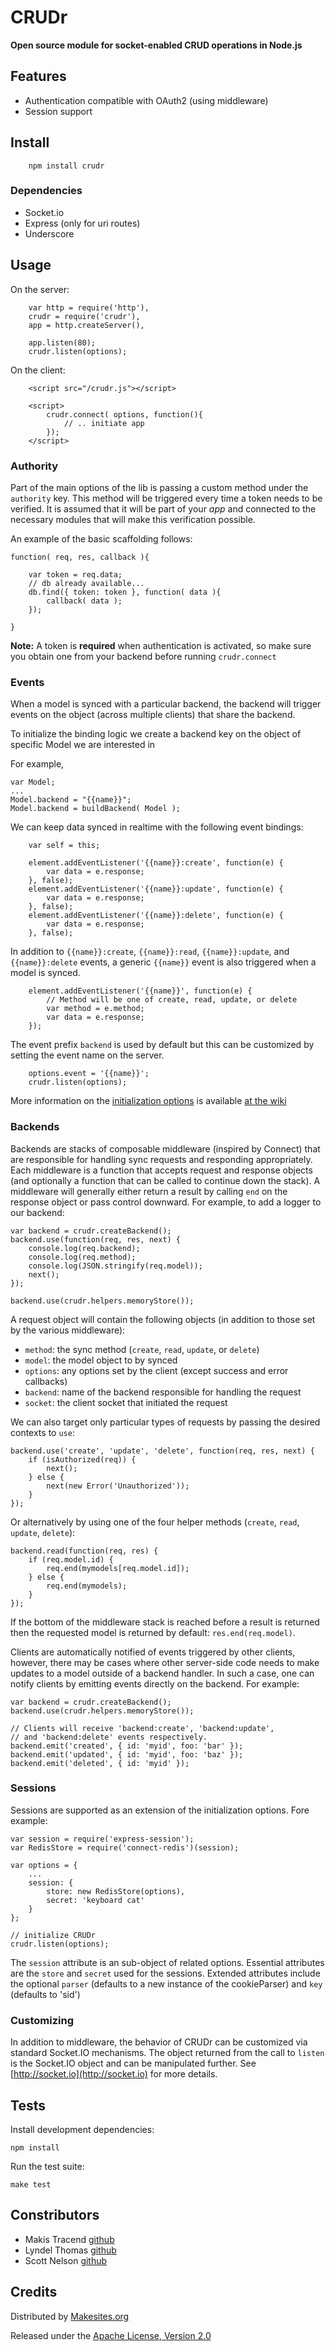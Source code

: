 # CRUDr

__Open source module for socket-enabled CRUD operations in Node.js__


## Features

* Authentication compatible with OAuth2 (using middleware)
* Session support

## Install
```
	npm install crudr
```

### Dependencies

- Socket.io
- Express (only for uri routes)
- Underscore


## Usage

On the server:
```
	var http = require('http'),
	crudr = require('crudr'),
	app = http.createServer(),

	app.listen(80);
	crudr.listen(options);
```

On the client:
```
	<script src="/crudr.js"></script>

	<script>
		crudr.connect( options, function(){
			// .. initiate app
		});
	</script>

```


### Authority

Part of the main options of the lib is passing a custom method under the ```authority``` key. This method will be triggered every time a token needs to be verified. It is assumed that it will be part of your _app_ and connected to the necessary modules that will make this verification possible.

An example of the basic scaffolding follows:
```
function( req, res, callback ){

	var token = req.data;
	// db already available...
	db.find({ token: token }, function( data ){
		callback( data );
	});

}
```
**Note:** A token is **required** when authentication is activated, so make sure you obtain one from your backend before running ```crudr.connect```


### Events

When a model is synced with a particular backend, the backend will trigger events
on the object (across multiple clients) that share the backend.

To initialize the binding logic we create a backend key on the object of specific Model we are interested in


For example,

```
var Model;
...
Model.backend = "{{name}}";
Model.backend = buildBackend( Model );
```

We can keep data synced in realtime with the following event bindings:

```
	var self = this;

	element.addEventListener('{{name}}:create', function(e) {
		var data = e.response;
	}, false);
	element.addEventListener('{{name}}:update', function(e) {
		var data = e.response;
	}, false);
	element.addEventListener('{{name}}:delete', function(e) {
		var data = e.response;
	}, false);
```

In addition to `{{name}}:create`, `{{name}}:read`, `{{name}}:update`, and `{{name}}:delete`
events, a generic `{{name}}` event is also triggered when a model is synced.
```
	element.addEventListener('{{name}}', function(e) {
		// Method will be one of create, read, update, or delete
		var method = e.method;
		var data = e.response;
	});
```
The event prefix `backend` is used by default but this can be customized by setting the
event name on the server.
```
	options.event = '{{name}}';
	crudr.listen(options);
```
More information on the [initialization options](https://github.com/makesites/crudr/wiki/Initialization-Options) is available [at the wiki](https://github.com/makesites/crudr/wiki/Initialization-Options)

### Backends

Backends are stacks of composable middleware (inspired by Connect) that are responsible
for handling sync requests and responding appropriately.  Each middleware is a function
that accepts request and response objects (and optionally a function that can be called
to continue down the stack).  A middleware will generally either return a result by
calling `end` on the response object or pass control downward.  For example, to add a
logger to our backend:

    var backend = crudr.createBackend();
    backend.use(function(req, res, next) {
        console.log(req.backend);
        console.log(req.method);
        console.log(JSON.stringify(req.model));
        next();
    });

    backend.use(crudr.helpers.memoryStore());

A request object will contain the following objects (in addition to those set by
the various middleware):

* `method`: the sync method (`create`, `read`, `update`, or `delete`)
* `model`: the model object to by synced
* `options`: any options set by the client (except success and error callbacks)
* `backend`: name of the backend responsible for handling the request
* `socket`: the client socket that initiated the request

We can also target only particular types of requests by passing the desired contexts to `use`:

    backend.use('create', 'update', 'delete', function(req, res, next) {
        if (isAuthorized(req)) {
            next();
        } else {
            next(new Error('Unauthorized'));
        }
    });

Or alternatively by using one of the four helper methods (`create`, `read`, `update`, `delete`):

    backend.read(function(req, res) {
        if (req.model.id) {
            req.end(mymodels[req.model.id]);
        } else {
            req.end(mymodels);
        }
    });

If the bottom of the middleware stack is reached before a result is returned then the requested
model is returned by default: `res.end(req.model)`.

Clients are automatically notified of events triggered by other clients, however, there may
be cases where other server-side code needs to make updates to a model outside of a backend
handler.  In such a case, one can notify clients by emitting events directly on the backend.
For example:

    var backend = crudr.createBackend();
    backend.use(crudr.helpers.memoryStore());

    // Clients will receive 'backend:create', 'backend:update',
    // and 'backend:delete' events respectively.
    backend.emit('created', { id: 'myid', foo: 'bar' });
    backend.emit('updated', { id: 'myid', foo: 'baz' });
    backend.emit('deleted', { id: 'myid' });

### Sessions

Sessions are supported as an extension of the initialization options. Fore example:
```
var session = require('express-session');
var RedisStore = require('connect-redis')(session);

var options = {
	...
	session: {
		store: new RedisStore(options),
		secret: 'keyboard cat'
	}
};

// initialize CRUDr
crudr.listen(options);

```

The ```session``` attribute is an sub-object of related options. Essential attributes are the ```store``` and ```secret``` used for the sessions. Extended attributes include the optional ```parser``` (defaults to a new instance of the cookieParser) and ```key``` (defaults to 'sid')


### Customizing

In addition to middleware, the behavior of CRUDr can be customized via standard Socket.IO
mechanisms.  The object returned from the call to `listen` is the Socket.IO object and can be
manipulated further.  See [http://socket.io](http://socket.io) for more details.


## Tests

Install development dependencies:

    npm install

Run the test suite:

    make test


## Constributors

*	Makis Tracend
[github](http://github.com/tracend "Github account")
*	Lyndel Thomas
[github](https://github.com/ryndel "Github account")
*	Scott Nelson
[github](https://github.com/scttnlsn "Github account")


## Credits

Distributed by [Makesites.org](http://makesites.org)

Released under the [Apache License, Version 2.0](http://makesites.org/licenses/APACHE-2.0)
